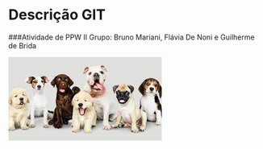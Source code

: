 # Descrição GIT
###Atividade de PPW II
Grupo: Bruno Mariani, Flávia De Noni e Guilherme de Brida

![](./img/cachorrnho.jpg)